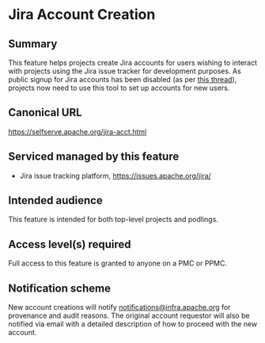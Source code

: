 # Jira Account Creation

## Summary
This feature helps projects create Jira accounts for users wishing to interact with projects using the 
Jira issue tracker for development purposes. As public signup for Jira accounts has been disabled 
(as per [this thread](https://lists.apache.org/thread/jx9d7sp690ro660pjpttwtg209w3m39w)), projects 
now need to use this tool to set up accounts for new users.

## Canonical URL
https://selfserve.apache.org/jira-acct.html

## Serviced managed by this feature
- Jira issue tracking platform, https://issues.apache.org/jira/

## Intended audience
This feature is intended for both top-level projects and podlings.

## Access level(s) required
Full access to this feature is granted to anyone on a PMC or PPMC.

## Notification scheme
New account creations will notify [notifications@infra.apache.org](https://lists.apache.org/list.html?notifications@infra.apache.org) for provenance and audit reasons.
The original account requestor will also be notified via email with a detailed description of how to proceed with the new account.

